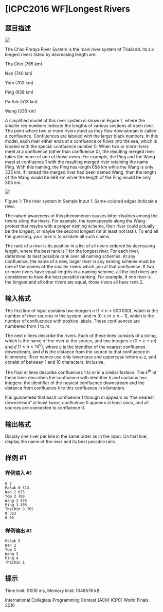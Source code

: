 # [ICPC2016 WF]Longest Rivers

## 题目描述

![](https://cdn.luogu.com.cn/upload/image_hosting/4ul9evsl.png)

The Chao Phraya River System is the main river system of Thailand. Its six longest rivers listed by decreasing length are:

Tha Chin ($765$ km)

Nan ($740$ km)

Yom ($700$ km)

Ping ($658$ km)

Pa Sak ($513$ km)

Wang ($335$ km)

A simplified model of this river system is shown in Figure 1, where the smaller red numbers indicate the lengths of various sections of each river. The point where two or more rivers meet as they flow downstream is called a confluence. Confluences are labeled with the larger black numbers. In this model, each river either ends at a confluence or flows into the sea, which is labeled with the special confluence number $0$. When two or more rivers meet at a confluence (other than confluence $0$), the resulting merged river takes the name of one of those rivers. For example, the Ping and the Wang meet at confluence $1$ with the resulting merged river retaining the name Ping. With this naming, the Ping has length $658$ km while the Wang is only $335$ km. If instead the merged river had been named Wang, then the length of the Wang would be $688$ km while the length of the Ping would be only $305$ km.

![](https://cdn.luogu.com.cn/upload/image_hosting/n8uvzv81.png)

   Figure 1: The river system in Sample Input 1. Same-colored edges indicate a river. 

The raised awareness of this phenomenon causes bitter rivalries among the towns along the rivers. For example, the townspeople along the Wang protest that maybe with a proper naming scheme, their river could actually be the longest, or maybe the second longest (or at least not last!). To end all the guessing, your task is to validate all such claims.

The rank of a river is its position in a list of all rivers ordered by decreasing length, where the best rank is $1$ for the longest river. For each river, determine its best possible rank over all naming schemes. At any confluence, the name of a new, larger river in any naming scheme must be one of the names of the smaller rivers which join at that confluence. If two or more rivers have equal lengths in a naming scheme, all the tied rivers are considered to have the best possible ranking. For example, if one river is the longest and all other rivers are equal, those rivers all have rank $2$.

## 输入格式

The first line of input contains two integers $n$ $(1 \le n \le 500\, 000)$, which is the number of river sources in the system, and $m$ $(0 \le m \le n - 1)$, which is the number of confluences with positive labels. These confluences are numbered from $1$ to $m$.

The next $n$ lines describe the rivers. Each of these lines consists of a string, which is the name of the river at the source, and two integers $c$ $(0 \leq c \leq m)$ and $d$ $(1 \leq d \leq 10^9)$, where $c$ is the identifier of the nearest confluence downstream, and $d$ is the distance from the source to that confluence in kilometers. River names use only lowercase and uppercase letters a–z, and consist of between $1$ and $10$ characters, inclusive.

The final $m$ lines describe confluences $1$ to $m$ in a similar fashion. The $k^\text {th}$ of these lines describes the confluence with identifier $k$ and contains two integers: the identifier of the nearest confluence downstream and the distance from confluence $k$ to this confluence in kilometers.

It is guaranteed that each confluence $1$ through $m$ appears as “the nearest downstream” at least twice, confluence $0$ appears at least once, and all sources are connected to confluence $0$.

## 输出格式

Display one river per line in the same order as in the input. On that line, display the name of the river and its best possible rank.

## 样例 #1

### 样例输入 #1
```
6 2
PaSak 0 513
Nan 2 675
Yom 2 700
Wang 1 335
Ping 1 305
ThaChin 0 765
0 353
0 65
```

### 样例输出 #1

```
PaSak 5
Nan 2
Yom 1
Wang 3
Ping 4
ThaChin 1
```

## 提示

Time limit: 9000 ms, Memory limit: 1048576 kB. 

 International Collegiate Programming Contest (ACM-ICPC) World Finals 2016
